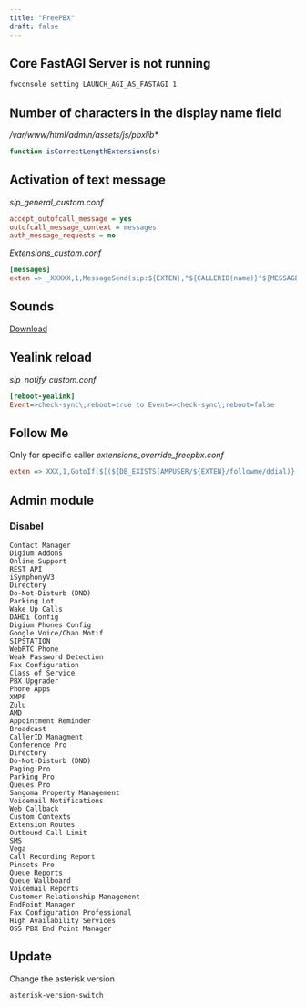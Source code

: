 ```yaml
---
title: "FreePBX"
draft: false
---
```


## Core FastAGI Server is not running


```bash
fwconsole setting LAUNCH_AGI_AS_FASTAGI 1
```

## Number of characters in the display name field

_/var/www/html/admin/assets/js/pbxlib*_

```bash
function isCorrectLengthExtensions(s)
```

##  Activation of text message

_sip_general_custom.conf_

```ini
accept_outofcall_message = yes
outofcall_message_context = messages
auth_message_requests = no
```

_Extensions_custom.conf_

```ini
[messages]
exten => _XXXXX,1,MessageSend(sip:${EXTEN},"${CALLERID(name)}"${MESSAGE(from)})
```

## Sounds

[Download](http://downloads.asterisk.org/pub/telephony/sounds/)

## Yealink reload

_sip_notify_custom.conf_

```ini
[reboot-yealink]
Event=>check-sync\;reboot=true to Event=>check-sync\;reboot=false
```

## Follow Me

Only for specific caller
_extensions_override_freepbx.conf_

```ini
exten => XXX,1,GotoIf($[(${DB_EXISTS(AMPUSER/${EXTEN}/followme/ddial)} != 1 | "${DB(AMPUSER/${EXTEN}/followme/ddial)}" = "EXTENSION") | ${CALLERID(num)} != XXXX]?ext-local,${EXTEN},1:followme-check,${EXTEN},1)
```

## Admin module

### Disabel

```text
Contact Manager
Digium Addons
Online Support
REST API
iSymphonyV3
Directory
Do-Not-Disturb (DND)
Parking Lot
Wake Up Calls
DAHDi Config
Digium Phones Config
Google Voice/Chan Motif
SIPSTATION
WebRTC Phone
Weak Password Detection
Fax Configuration
Class of Service
PBX Upgrader
Phone Apps
XMPP
Zulu
AMD
Appointment Reminder
Broadcast
CallerID Managment
Conference Pro
Directory
Do-Not-Disturb (DND)
Paging Pro
Parking Pro
Queues Pro
Sangoma Property Management
Voicemail Notifications
Web Callback
Custom Contexts
Extension Routes
Outbound Call Limit
SMS
Vega
Call Recording Report
Pinsets Pro
Queue Reports
Queue Wallboard
Voicemail Reports
Customer Relationship Management
EndPoint Manager
Fax Configuration Professional
High Availability Services
OSS PBX End Point Manager
```

## Update

Change the asterisk version

```bash
asterisk-version-switch
```

